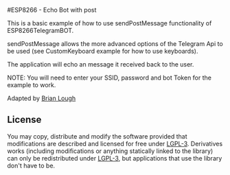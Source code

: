 #ESP8266 - Echo Bot with post

This is a basic example of how to use sendPostMessage functionality of ESP8266TelegramBOT.

sendPostMessage allows the more advanced options of the Telegram Api to be used (see CustomKeyboard example for how to use keyboards).

The application will echo an message it received back to the user.

NOTE: You will need to enter your SSID, password and bot Token for the example to work.

Adapted by [Brian Lough](https://github.com/witnessmenow)

## License

You may copy, distribute and modify the software provided that modifications are described and licensed for free under [LGPL-3](http://www.gnu.org/licenses/lgpl-3.0.html). Derivatives works (including modifications or anything statically linked to the library) can only be redistributed under [LGPL-3](http://www.gnu.org/licenses/lgpl-3.0.html), but applications that use the library don't have to be.
